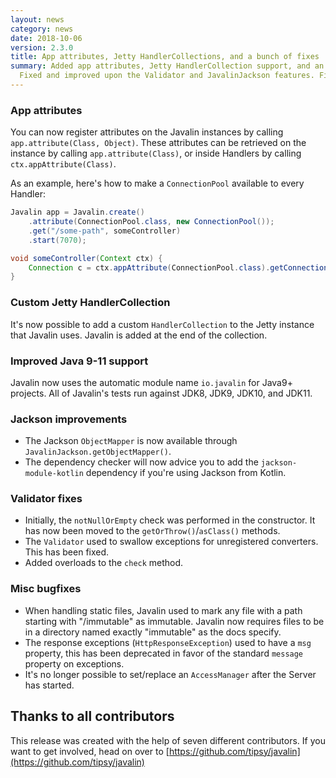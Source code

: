 ```yaml
---
layout: news
category: news
date: 2018-10-06
version: 2.3.0
title: App attributes, Jetty HandlerCollections, and a bunch of fixes
summary: Added app attributes, Jetty HandlerCollection support, and an automatic module name.
  Fixed and improved upon the Validator and JavalinJackson features. Fixed bugs in static files and HttpResponseException.
---
```


### App attributes
You can now register attributes on the Javalin instances by calling `app.attribute(Class, Object)`.
These attributes can be retrieved on the instance by calling `app.attribute(Class)`,
or inside Handlers by calling `ctx.appAttribute(Class)`.

As an example, here's how to make a `ConnectionPool` available to every Handler:

```java
Javalin app = Javalin.create()
    .attribute(ConnectionPool.class, new ConnectionPool());
    .get("/some-path", someController)
    .start(7070);

void someController(Context ctx) {
    Connection c = ctx.appAttribute(ConnectionPool.class).getConnection()
}
```

### Custom Jetty HandlerCollection
It's now possible to add a custom `HandlerCollection` to the Jetty instance that Javalin uses.
Javalin is added at the end of the collection.

### Improved Java 9-11 support
Javalin now uses the automatic module name `io.javalin` for Java9+ projects.
All of Javalin's tests run against JDK8, JDK9, JDK10, and JDK11.

### Jackson improvements
* The Jackson `ObjectMapper` is now available through `JavalinJackson.getObjectMapper()`.
* The dependency checker will now advice you to add the `jackson-module-kotlin` dependency
if you're using Jackson from Kotlin.

### Validator fixes
* Initially, the `notNullOrEmpty` check was performed in the constructor.
  It has now been moved to the `getOrThrow()`/`asClass()` methods.
* The `Validator` used to swallow exceptions for unregistered converters. This has been fixed.
* Added overloads to the `check` method.

### Misc bugfixes
* When handling static files, Javalin used to mark any file with a path starting with "/immutable" as immutable.
  Javalin now requires files to be in a directory named exactly "immutable" as the docs specify.
* The response exceptions (`HttpResponseException`) used to have a `msg` property, this has been
  deprecated in favor of the standard `message` property on exceptions.
* It's no longer possible to set/replace an `AccessManager` after the Server has started.


## Thanks to all contributors
This release was created with the help of seven different contributors.
If you want to get involved, head on over to [https://github.com/tipsy/javalin](https://github.com/tipsy/javalin)
